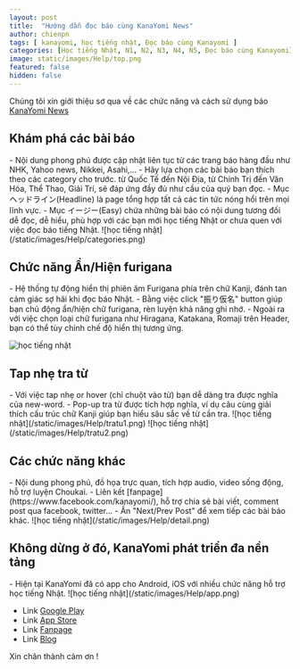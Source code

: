 ```yaml
---
layout: post
title:  "Hướng dẫn đọc báo cùng KanaYomi News"
author: chienpn
tags: [ kanayomi, học tiếng nhật, Đọc báo cùng Kanayomi ]
categories: [Học tiếng Nhật, N1, N2, N3, N4, N5, Đọc báo cùng Kanayomi]
image: static/images/Help/top.png
featured: false
hidden: false
---
```


Chúng tôi xin giới thiệu sơ qua về các chức năng và cách sử dụng báo [KanaYomi News](https://news.kanayomi.com)
<h2>Khám phá các bài báo</h2>
- Nội dung phong phú được cập nhật liên tục từ các trang báo hàng đầu như NHK, Yahoo news, Nikkei, Asahi,...
- Hãy lựa chọn các bài báo bạn thích theo các category cho trước. từ Quốc Tế đến Nội Địa, từ Chính Trị đến Văn Hóa,
Thể Thao, Giải Trí, sẽ đáp ứng đầy đủ như cầu của quý bạn đọc.
- Mục ヘッドライン(Headline) là page tổng hợp tất cả các tin tức nóng hổi trên mọi lĩnh vực.
- Mục イージー(Easy) chứa những bài báo có nội dung tương đối dễ đọc, dễ hiểu, phù hợp với các bạn mới học tiếng Nhật or chưa quen với việc đọc báo tiếng Nhật.
![học tiếng nhật](/static/images/Help/categories.png)
<h2>Chức năng Ẩn/Hiện furigana</h2>
- Hệ thống tự động hiển thị phiên âm Furigana phía trên chữ Kanji, đánh tan cảm giác sợ hãi khi đọc báo Nhật.
- Bằng việc click "振り仮名" button giúp bạn chủ động ẩn/hiện chữ furigana, rèn luyện khả năng ghi nhớ.
- Ngoài ra với việc chọn loại chữ furigana như Hiragana, Katakana, Romaji trên Header, bạn có thể tùy chỉnh chế độ hiển thị tương ứng.

![học tiếng nhật](/static/images/Help/furi.png)
<h2>Tap nhẹ tra từ </h2>
- Với việc tap nhẹ or hover (chỉ chuột vào từ) bạn dễ dàng tra được nghĩa của new-word.
- Pop-up tra từ được tích hợp nghĩa, ví dụ câu cùng giải thích cấu trúc chữ Kanji giúp bạn hiểu sâu sắc về từ cần tra.
![học tiếng nhật](/static/images/Help/tratu1.png)
![học tiếng nhật](/static/images/Help/tratu2.png)

<h2>Các chức năng khác</h2>
- Nội dung phong phú, đồ họa trực quan, tích hợp audio, video sống động, hỗ trợ luyện Choukai.
- Liên kết [fanpage](https://www.facebook.com/kanayomi/), hỗ trợ chia sẻ bài viết, comment post qua facebook, twitter...
- Ấn "Next/Prev Post" để xem tiếp các bài báo khác.
![học tiếng nhật](/static/images/Help/detail.png)

<h2>Không dừng ở đó, KanaYomi phát triển đa nền tảng</h2>
- Hiện tại KanaYomi đã có app cho Android, iOS với nhiều chức năng hỗ trợ học tiếng Nhật.
![học tiếng nhật](/static/images/Help/app.png)

- Link [Google Play](https://play.google.com/store/apps/details?id=com.akira.nguyen.kanayomi)
- Link [App Store](https://itunes.apple.com/vn/app/kanayomi/id1315238862?mt=8)
- Link [Fanpage](https://www.facebook.com/kanayomi)
- Link [Blog](https://blog.kanayomi.com)

Xin chân thành cảm ơn !